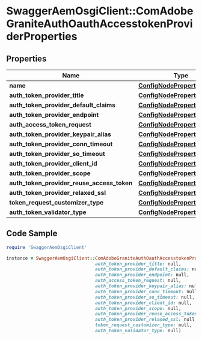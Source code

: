 # SwaggerAemOsgiClient::ComAdobeGraniteAuthOauthAccesstokenProviderProperties

## Properties

Name | Type | Description | Notes
------------ | ------------- | ------------- | -------------
**name** | [**ConfigNodePropertyString**](ConfigNodePropertyString.md) |  | [optional] 
**auth_token_provider_title** | [**ConfigNodePropertyString**](ConfigNodePropertyString.md) |  | [optional] 
**auth_token_provider_default_claims** | [**ConfigNodePropertyArray**](ConfigNodePropertyArray.md) |  | [optional] 
**auth_token_provider_endpoint** | [**ConfigNodePropertyString**](ConfigNodePropertyString.md) |  | [optional] 
**auth_access_token_request** | [**ConfigNodePropertyString**](ConfigNodePropertyString.md) |  | [optional] 
**auth_token_provider_keypair_alias** | [**ConfigNodePropertyString**](ConfigNodePropertyString.md) |  | [optional] 
**auth_token_provider_conn_timeout** | [**ConfigNodePropertyInteger**](ConfigNodePropertyInteger.md) |  | [optional] 
**auth_token_provider_so_timeout** | [**ConfigNodePropertyInteger**](ConfigNodePropertyInteger.md) |  | [optional] 
**auth_token_provider_client_id** | [**ConfigNodePropertyString**](ConfigNodePropertyString.md) |  | [optional] 
**auth_token_provider_scope** | [**ConfigNodePropertyString**](ConfigNodePropertyString.md) |  | [optional] 
**auth_token_provider_reuse_access_token** | [**ConfigNodePropertyBoolean**](ConfigNodePropertyBoolean.md) |  | [optional] 
**auth_token_provider_relaxed_ssl** | [**ConfigNodePropertyBoolean**](ConfigNodePropertyBoolean.md) |  | [optional] 
**token_request_customizer_type** | [**ConfigNodePropertyString**](ConfigNodePropertyString.md) |  | [optional] 
**auth_token_validator_type** | [**ConfigNodePropertyString**](ConfigNodePropertyString.md) |  | [optional] 

## Code Sample

```ruby
require 'SwaggerAemOsgiClient'

instance = SwaggerAemOsgiClient::ComAdobeGraniteAuthOauthAccesstokenProviderProperties.new(name: null,
                                 auth_token_provider_title: null,
                                 auth_token_provider_default_claims: null,
                                 auth_token_provider_endpoint: null,
                                 auth_access_token_request: null,
                                 auth_token_provider_keypair_alias: null,
                                 auth_token_provider_conn_timeout: null,
                                 auth_token_provider_so_timeout: null,
                                 auth_token_provider_client_id: null,
                                 auth_token_provider_scope: null,
                                 auth_token_provider_reuse_access_token: null,
                                 auth_token_provider_relaxed_ssl: null,
                                 token_request_customizer_type: null,
                                 auth_token_validator_type: null)
```


